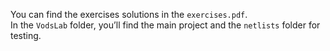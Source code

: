 You can find the exercises solutions in the `exercises.pdf`.  
In the `VodsLab` folder, you’ll find the main project and the `netlists` folder for testing.
